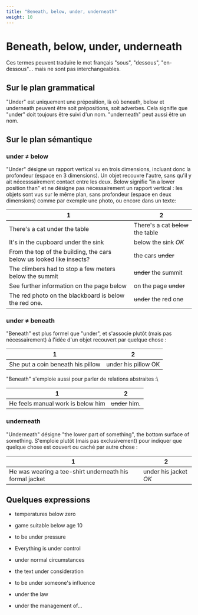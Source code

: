 ```yaml
---
title: "Beneath, below, under, underneath"
weight: 10
---
```


# Beneath, below, under, underneath

Ces termes peuvent traduire le mot français "sous", "dessous", "en-dessous"... mais ne sont pas interchangeables.

## Sur le plan grammatical

"Under" est uniquement une préposition, là où beneath, below et underneath peuvent être soit prépositions, soit adverbes. Cela signifie que "under" doit toujours être suivi d'un nom.
"underneath" peut aussi être un nom.

## Sur le plan sémantique

### under ≠ below

"Under" désigne un rapport vertical vu en trois dimensions, incluant donc la profondeur (espace en 3 dimensions). Un objet recouvre l'autre, sans qu'il y ait nécesssairement contact entre les deux. Below signifie "in a lower position than" et ne désigne pas nécessairement un rapport vertical : les objets sont vus sur le même plan, sans profondeur (espace en deux dimensions) comme par exemple une photo, ou encore dans un texte:

1 | 2
---|---
There's a cat under the table | There's a cat ~~below~~ the table
It's in the cupboard under the sink | below the sink *OK*
From the top of the building, the cars below us looked like insects? | the cars ~~under~~
The climbers had to stop a few meters below the summit | ~~under~~ the summit
See further information on the page below | on the page ~~under~~
The red photo on the blackboard is below the red one. | ~~under~~ the red one

### under ≠ beneath

"Beneath" est plus formel que "under", et s'associe plutôt (mais pas nécessairement) à l'idée d'un objet recouvert par quelque chose :

1 | 2
---|---
She put a coin beneath his pillow | under his pillow OK

"Beneath" s'emploie aussi pour parler de relations abstraites :\

1 | 2
---|---
He feels manual work is below him | ~~under~~ him.

### underneath

"Underneath" désigne "the lower part of something", the bottom surface of something. S'emploie plutôt (mais pas exclusivement) pour indiquer que quelque chose est couvert ou caché par autre chose :

1 | 2
---|---
He was wearing a tee-shirt underneath his formal jacket | under his jacket *OK*

## Quelques expressions

- temperatures below zero

- game suitable below age 10

- to be under pressure

- Everything is under control

- under normal circumstances

- the text under consideration

- to be under someone's influence

- under the law

- under the management of...
